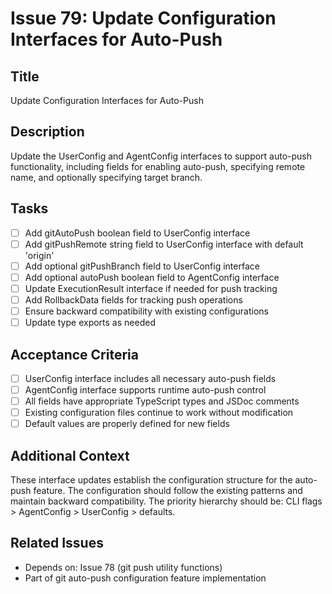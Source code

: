 # Issue 79: Update Configuration Interfaces for Auto-Push

## Title
Update Configuration Interfaces for Auto-Push

## Description
Update the UserConfig and AgentConfig interfaces to support auto-push functionality, including fields for enabling auto-push, specifying remote name, and optionally specifying target branch.

## Tasks
- [ ] Add gitAutoPush boolean field to UserConfig interface
- [ ] Add gitPushRemote string field to UserConfig interface with default 'origin'
- [ ] Add optional gitPushBranch field to UserConfig interface
- [ ] Add optional autoPush boolean field to AgentConfig interface
- [ ] Update ExecutionResult interface if needed for push tracking
- [ ] Add RollbackData fields for tracking push operations
- [ ] Ensure backward compatibility with existing configurations
- [ ] Update type exports as needed

## Acceptance Criteria
- [ ] UserConfig interface includes all necessary auto-push fields
- [ ] AgentConfig interface supports runtime auto-push control
- [ ] All fields have appropriate TypeScript types and JSDoc comments
- [ ] Existing configuration files continue to work without modification
- [ ] Default values are properly defined for new fields

## Additional Context
These interface updates establish the configuration structure for the auto-push feature. The configuration should follow the existing patterns and maintain backward compatibility. The priority hierarchy should be: CLI flags > AgentConfig > UserConfig > defaults.

## Related Issues
- Depends on: Issue 78 (git push utility functions)
- Part of git auto-push configuration feature implementation